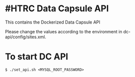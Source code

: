 #HTRC Data Capsule API
================================

This contains the Dockerized Data Capsule API

Please change the values according to the environment in dc-api/config/sites.xml. 

# To start DC API


```
$ ./set_api.sh <MYSQL_ROOT_PASSWORD>
```

